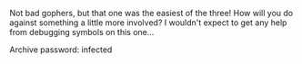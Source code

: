 Not bad gophers, but that one was the easiest of the three! How will you do against something a little more involved? I wouldn't expect to get any help from debugging symbols on this one...

Archive password: infected